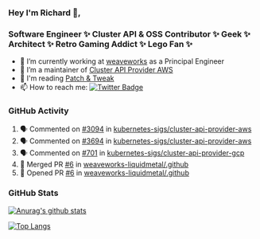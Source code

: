 ### Hey I'm Richard 👋, 

<h3 align="left">Software Engineer ✨ Cluster API & OSS Contributor ✨ Geek ✨ Architect ✨ Retro Gaming Addict ✨ Lego Fan ✨</h3>

- 🔭 I’m currently working at [weaveworks](https://github.com/weaveworks) as a Principal Engineer
- 👯 I’m a maintainer of [Cluster API Provider AWS](https://github.com/kubernetes-sigs/cluster-api-provider-aws)
- 💬 I'm reading [Patch & Tweak](https://bjooks.com/products/patch-tweak-exploring-modular-synthesis)
- 📫 How to reach me: [![Twitter Badge](https://img.shields.io/badge/-@fruit_case-00acee?style=flat&logo=Twitter&logoColor=white)](https://twitter.com/intent/follow?screen_name=fruit_case "Follow on Twitter")

### GitHub Activity 

<!--START_SECTION:activity-->
1. 🗣 Commented on [#3094](https://github.com/kubernetes-sigs/cluster-api-provider-aws/issues/3094) in [kubernetes-sigs/cluster-api-provider-aws](https://github.com/kubernetes-sigs/cluster-api-provider-aws)
2. 🗣 Commented on [#3694](https://github.com/kubernetes-sigs/cluster-api-provider-aws/issues/3694) in [kubernetes-sigs/cluster-api-provider-aws](https://github.com/kubernetes-sigs/cluster-api-provider-aws)
3. 🗣 Commented on [#701](https://github.com/kubernetes-sigs/cluster-api-provider-gcp/issues/701) in [kubernetes-sigs/cluster-api-provider-gcp](https://github.com/kubernetes-sigs/cluster-api-provider-gcp)
4. 🎉 Merged PR [#6](https://github.com/weaveworks-liquidmetal/.github/pull/6) in [weaveworks-liquidmetal/.github](https://github.com/weaveworks-liquidmetal/.github)
5. 💪 Opened PR [#6](https://github.com/weaveworks-liquidmetal/.github/pull/6) in [weaveworks-liquidmetal/.github](https://github.com/weaveworks-liquidmetal/.github)
<!--END_SECTION:activity-->

### GitHub Stats

[![Anurag's github stats](https://github-readme-stats.vercel.app/api?username=richardcase&count_private=true&show_icons=true)](https://github.com/anuraghazra/github-readme-stats)

[![Top Langs](https://github-readme-stats.vercel.app/api/top-langs/?username=richardcase&hide=html&layout=compact)](https://github.com/anuraghazra/github-readme-stats)
